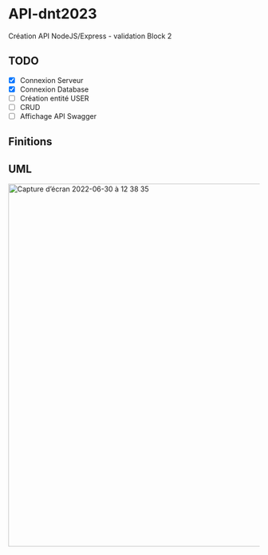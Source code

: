 # API-dnt2023
Création API NodeJS/Express - validation Block 2 

## TODO 
- [x] Connexion Serveur
- [x] Connexion Database
- [ ] Création entité USER
- [ ]  CRUD
- [ ] Affichage API Swagger 

## Finitions 


## UML
<img width="728" alt="Capture d’écran 2022-06-30 à 12 38 35" src="https://user-images.githubusercontent.com/108459343/176658079-7e9d4731-2a49-442c-855c-50cb7848b6de.png">

